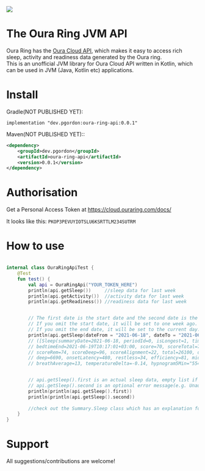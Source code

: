 [![](https://jitpack.io/v/pavelgordon/oura-ring-api.svg)](https://jitpack.io/#pavelgordon/oura-ring-api)

The Oura Ring JVM API
===================
Oura Ring has the [Oura Cloud API](https://cloud.ouraring.com/docs/), which makes it easy to access rich sleep, activity and readiness data generated by the Oura ring.  
This is an unofficial JVM library for Oura Cloud API written in Kotlin, which can be used in JVM (Java, Kotlin etc) applications.


Install
====================
Gradle(NOT PUBLISHED YET):
```
implementation "dev.pgordon:oura-ring-api:0.0.1"
```

Maven(NOT PUBLISHED YET)::
```xml
<dependency>
    <groupId>dev.pgordon</groupId>
    <artifactId>oura-ring-api</artifactId>
    <version>0.0.1</version>
</dependency>
```
Authorisation
====================
Get a Personal Access Token at https://cloud.ouraring.com/docs/  

It looks like this: `PKOP3PEVUYIOTSLU6KSRTTLM234SUTRM`

How to use
====================

```kotlin

internal class OuraRingApiTest {
    @Test
    fun test() {
        val api = OuraRingApi("YOUR_TOKEN_HERE")
        println(api.getSleep())     //sleep data for last week
        println(api.getActivity())  //activity data for last week
        println(api.getReadiness()) //readiness data for last week


        // The first date is the start date and the second date is the end date (inclusive). 
        // If you omit the start date, it will be set to one week ago. 
        // If you omit the end date, it will be set to the current day.
        println(api.getSleep(dateFrom = "2021-06-18", dateTo = "2021-06-19"))
        // ([Sleep(summaryDate=2021-06-18, periodId=0, isLongest=1, timezone=180, bedtimeStart=2021-06-19T01:21:01+03:00, 
        // bedtimeEnd=2021-06-19T10:17:01+03:00, score=70, scoreTotal=75, scoreDisturbances=63, scoreEfficiency=74, scoreLatency=81, 
        // scoreRem=74, scoreDeep=96, scoreAlignment=22, total=26100, duration=32160, awake=6060, light=13950, rem=5460, 
        // deep=6690, onsetLatency=480, restless=34, efficiency=81, midpointTime=15840, hrLowest=48, hrAverage=55.11, rmssd=52, 
        // breathAverage=13, temperatureDelta=-0.14, hypnogram5Min="554444", hr5Min= [66,65,64])], null)


        // api.getSleep().first is an actual sleep data, empty list if error has occured
        // api.getSleep().second is an optional error message(e.g. Unauthorized)
        println(println(api.getSleep().first))
        println(println(api.getSleep().second))
        
        //check out the Summary.Sleep class which has an explanation for every field(e.g. sleep score)
    }
}

```
Support
====================
All suggestions/contributions are welcome!


